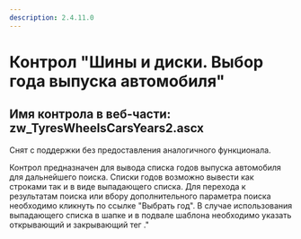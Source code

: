 ```yaml
---
description: 2.4.11.0
---
```


# Контрол "Шины и диски. Выбор года выпуска автомобиля"

## Имя контрола в веб-части: zw\_TyresWheelsCarsYears2.ascx

Снят с поддержки без предоставления аналогичного функционала.

Контрол предназначен для вывода списка годов выпуска автомобиля для дальнейшего поиска. Списки годов возможно вывести как строками так и в виде выпадающего списка. Для перехода к результатам поиска или вбору дополнительного параметра поиска необходимо кликнуть по ссылке "Выбрать год". В случае использования выпадающего списка в шапке и в подвале шаблона необходимо указать открывающий и закрывающий тег ."

